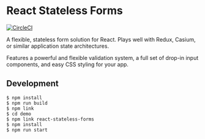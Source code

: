# React Stateless Forms

[![CircleCI](https://circleci.com/gh/dhawt/react-stateless-forms/tree/master.svg?style=svg)](https://circleci.com/gh/dhawt/react-stateless-forms/tree/master)

A flexible, stateless form solution for React.  Plays well with Redux, Casium, or similar application state
architectures.

Features a powerful and flexible validation system, a full set of drop-in input components, and easy CSS styling for your app.

## Development

```
$ npm install
$ npm run build
$ npm link
$ cd demo
$ npm link react-stateless-forms
$ npm install
$ npm run start
```
